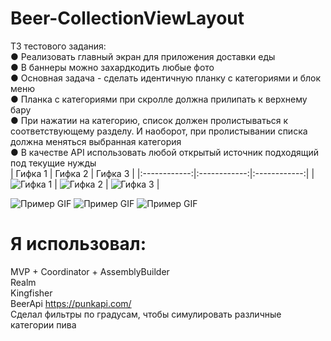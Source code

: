 # Beer-CollectionViewLayout

ТЗ тестового задания:  
● Реализовать главный экран для приложения доставки еды  
● В баннеры можно захардкодить любые фото  
● Основная задача - сделать идентичную планку с категориями и блок
меню  
● Планка с категориями при скролле должна прилипать к верхнему бару  
● При нажатии на категорию, список должен пролистываться к
соответствующему разделу. И наоборот, при пролистывании списка
должна меняться выбранная категория  
● В качестве API использовать любой открытый источник подходящий под
текущие нужды  
| Гифка 1      | Гифка 2      | Гифка 3      |
|:------------:|:------------:|:------------:|
| ![Гифка 1](https://private-user-images.githubusercontent.com/108129792/258400036-0385f265-c09f-47ee-bbd0-068c4291e818.gif?jwt=eyJhbGciOiJIUzI1NiIsInR5cCI6IkpXVCJ9.eyJpc3MiOiJnaXRodWIuY29tIiwiYXVkIjoicmF3LmdpdGh1YnVzZXJjb250ZW50LmNvbSIsImtleSI6ImtleTEiLCJleHAiOjE2OTExNDY3MTQsIm5iZiI6MTY5MTE0NjQxNCwicGF0aCI6Ii8xMDgxMjk3OTIvMjU4NDAwMDM2LTAzODVmMjY1LWMwOWYtNDdlZS1iYmQwLTA2OGM0MjkxZTgxOC5naWY_WC1BbXotQWxnb3JpdGhtPUFXUzQtSE1BQy1TSEEyNTYmWC1BbXotQ3JlZGVudGlhbD1BS0lBSVdOSllBWDRDU1ZFSDUzQSUyRjIwMjMwODA0JTJGdXMtZWFzdC0xJTJGczMlMkZhd3M0X3JlcXVlc3QmWC1BbXotRGF0ZT0yMDIzMDgwNFQxMDUzMzRaJlgtQW16LUV4cGlyZXM9MzAwJlgtQW16LVNpZ25hdHVyZT05YzcxMGU1YmYyOGQ1NTc1ZjhiMDFlZGYzY2RkMWFiMzY0MGQ5MjlhYjU5ZTlkNGFiOThjM2ZlNGJkMjY2NzE2JlgtQW16LVNpZ25lZEhlYWRlcnM9aG9zdCZhY3Rvcl9pZD0wJmtleV9pZD0wJnJlcG9faWQ9MCJ9.pglXwPleiqECakmlHw4dPZfX1BGkCWbbG0oZpix0oeU) | ![Гифка 2](URL_2) | ![Гифка 3](URL_3) |


![Пример GIF](https://private-user-images.githubusercontent.com/108129792/258400036-0385f265-c09f-47ee-bbd0-068c4291e818.gif?jwt=eyJhbGciOiJIUzI1NiIsInR5cCI6IkpXVCJ9.eyJpc3MiOiJnaXRodWIuY29tIiwiYXVkIjoicmF3LmdpdGh1YnVzZXJjb250ZW50LmNvbSIsImtleSI6ImtleTEiLCJleHAiOjE2OTExNDY3MTQsIm5iZiI6MTY5MTE0NjQxNCwicGF0aCI6Ii8xMDgxMjk3OTIvMjU4NDAwMDM2LTAzODVmMjY1LWMwOWYtNDdlZS1iYmQwLTA2OGM0MjkxZTgxOC5naWY_WC1BbXotQWxnb3JpdGhtPUFXUzQtSE1BQy1TSEEyNTYmWC1BbXotQ3JlZGVudGlhbD1BS0lBSVdOSllBWDRDU1ZFSDUzQSUyRjIwMjMwODA0JTJGdXMtZWFzdC0xJTJGczMlMkZhd3M0X3JlcXVlc3QmWC1BbXotRGF0ZT0yMDIzMDgwNFQxMDUzMzRaJlgtQW16LUV4cGlyZXM9MzAwJlgtQW16LVNpZ25hdHVyZT05YzcxMGU1YmYyOGQ1NTc1ZjhiMDFlZGYzY2RkMWFiMzY0MGQ5MjlhYjU5ZTlkNGFiOThjM2ZlNGJkMjY2NzE2JlgtQW16LVNpZ25lZEhlYWRlcnM9aG9zdCZhY3Rvcl9pZD0wJmtleV9pZD0wJnJlcG9faWQ9MCJ9.pglXwPleiqECakmlHw4dPZfX1BGkCWbbG0oZpix0oeU)
![Пример GIF](https://private-user-images.githubusercontent.com/108129792/258399995-c330db0e-7210-48d2-9d4f-641f91b8d256.gif?jwt=eyJhbGciOiJIUzI1NiIsInR5cCI6IkpXVCJ9.eyJpc3MiOiJnaXRodWIuY29tIiwiYXVkIjoicmF3LmdpdGh1YnVzZXJjb250ZW50LmNvbSIsImtleSI6ImtleTEiLCJleHAiOjE2OTExNDY3MTQsIm5iZiI6MTY5MTE0NjQxNCwicGF0aCI6Ii8xMDgxMjk3OTIvMjU4Mzk5OTk1LWMzMzBkYjBlLTcyMTAtNDhkMi05ZDRmLTY0MWY5MWI4ZDI1Ni5naWY_WC1BbXotQWxnb3JpdGhtPUFXUzQtSE1BQy1TSEEyNTYmWC1BbXotQ3JlZGVudGlhbD1BS0lBSVdOSllBWDRDU1ZFSDUzQSUyRjIwMjMwODA0JTJGdXMtZWFzdC0xJTJGczMlMkZhd3M0X3JlcXVlc3QmWC1BbXotRGF0ZT0yMDIzMDgwNFQxMDUzMzRaJlgtQW16LUV4cGlyZXM9MzAwJlgtQW16LVNpZ25hdHVyZT1hMDNmZDk0ZDZiYjk1ZWY3MzI2NTVkODRhNTg3MDNhMDQyZDdiNTY0ZGI5OWZjZDcwYWUwMmIwOGUzMzJiZjdiJlgtQW16LVNpZ25lZEhlYWRlcnM9aG9zdCZhY3Rvcl9pZD0wJmtleV9pZD0wJnJlcG9faWQ9MCJ9.KIr8qBzkPxaMWyInOMR4gF-3kZ4FacLkWt3tcHKA0E0)
![Пример GIF](https://private-user-images.githubusercontent.com/108129792/258400033-4a191316-54a8-4078-898c-188f3760af42.gif?jwt=eyJhbGciOiJIUzI1NiIsInR5cCI6IkpXVCJ9.eyJpc3MiOiJnaXRodWIuY29tIiwiYXVkIjoicmF3LmdpdGh1YnVzZXJjb250ZW50LmNvbSIsImtleSI6ImtleTEiLCJleHAiOjE2OTExNDY3MTQsIm5iZiI6MTY5MTE0NjQxNCwicGF0aCI6Ii8xMDgxMjk3OTIvMjU4NDAwMDMzLTRhMTkxMzE2LTU0YTgtNDA3OC04OThjLTE4OGYzNzYwYWY0Mi5naWY_WC1BbXotQWxnb3JpdGhtPUFXUzQtSE1BQy1TSEEyNTYmWC1BbXotQ3JlZGVudGlhbD1BS0lBSVdOSllBWDRDU1ZFSDUzQSUyRjIwMjMwODA0JTJGdXMtZWFzdC0xJTJGczMlMkZhd3M0X3JlcXVlc3QmWC1BbXotRGF0ZT0yMDIzMDgwNFQxMDUzMzRaJlgtQW16LUV4cGlyZXM9MzAwJlgtQW16LVNpZ25hdHVyZT1jYmI3NGFiZjAxZDEzMjc2NGY1Y2E5ZGMzOWY3OTBlM2U2ZjViMDgwYjU2NWU3ODM1M2Y5ZTgxZDFhYzFkYmNjJlgtQW16LVNpZ25lZEhlYWRlcnM9aG9zdCZhY3Rvcl9pZD0wJmtleV9pZD0wJnJlcG9faWQ9MCJ9.quBj4WyG2i1mSSHD32-WNqbCv1OiGF8SMfR0tr58Mwc)

# Я использовал:  
MVP + Coordinator + AssemblyBuilder  
Realm  
Kingfisher  
BeerApi https://punkapi.com/  
Сделал фильтры по градусам, чтобы симулировать различные категории пива  


